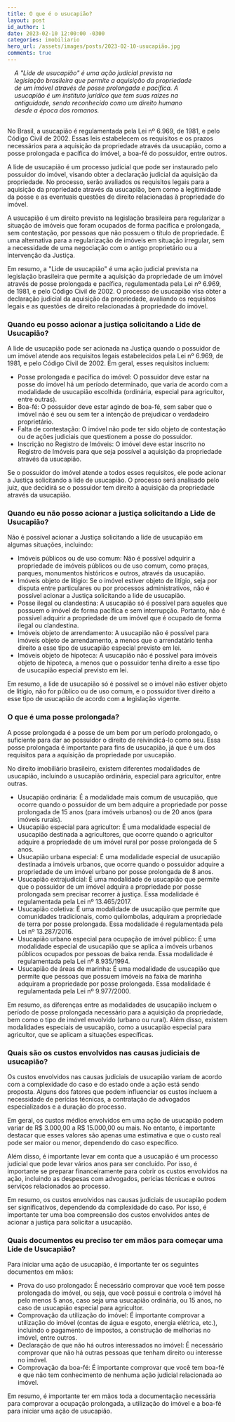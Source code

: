 ```yaml
---
title: O que é o usucapião?
layout: post
id_author: 1
date: 2023-02-10 12:00:00 -0300
categories: imobiliario
hero_url: /assets/images/posts/2023-02-10-usucapião.jpg
comments: true
---
```


<p class="lead" style="padding: 0 4rem 1rem 1.0rem;"><i>A "Lide de usucapião" é uma ação judicial prevista na legislação brasileira que permite a aquisição da propriedade de um imóvel através de posse prolongada e pacífica. A usucapião é um instituto jurídico que tem suas raízes na antiguidade, sendo reconhecido como um direito humano desde a época dos romanos.</i></p>

No Brasil, a usucapião é regulamentada pela Lei nº 6.969, de 1981, e pelo Código Civil de 2002. Essas leis estabelecem os requisitos e os prazos necessários para a aquisição da propriedade através da usucapião, como a posse prolongada e pacífica do imóvel, a boa-fé do possuidor, entre outros.

A lide de usucapião é um processo judicial que pode ser instaurado pelo possuidor do imóvel, visando obter a declaração judicial da aquisição da propriedade. No processo, serão avaliados os requisitos legais para a aquisição da propriedade através da usucapião, bem como a legitimidade da posse e as eventuais questões de direito relacionadas à propriedade do imóvel.

A usucapião é um direito previsto na legislação brasileira para regularizar a situação de imóveis que foram ocupados de forma pacífica e prolongada, sem contestação, por pessoas que não possuem o título de propriedade. É uma alternativa para a regularização de imóveis em situação irregular, sem a necessidade de uma negociação com o antigo proprietário ou a intervenção da Justiça.

Em resumo, a "Lide de usucapião" é uma ação judicial prevista na legislação brasileira que permite a aquisição da propriedade de um imóvel através de posse prolongada e pacífica, regulamentada pela Lei nº 6.969, de 1981, e pelo Código Civil de 2002. O processo de usucapião visa obter a declaração judicial da aquisição da propriedade, avaliando os requisitos legais e as questões de direito relacionadas à propriedade do imóvel.

### Quando eu posso acionar a justiça solicitando a Lide de Usucapião?

A lide de usucapião pode ser acionada na Justiça quando o possuidor de um imóvel atende aos requisitos legais estabelecidos pela Lei nº 6.969, de 1981, e pelo Código Civil de 2002. Em geral, esses requisitos incluem:

* Posse prolongada e pacífica do imóvel: O possuidor deve estar na posse do imóvel há um período determinado, que varia de acordo com a modalidade de usucapião escolhida (ordinária, especial para agricultor, entre outras).
* Boa-fé: O possuidor deve estar agindo de boa-fé, sem saber que o imóvel não é seu ou sem ter a intenção de prejudicar o verdadeiro proprietário.
* Falta de contestação: O imóvel não pode ter sido objeto de contestação ou de ações judiciais que questionem a posse do possuidor.
* Inscrição no Registro de Imóveis: O imóvel deve estar inscrito no Registro de Imóveis para que seja possível a aquisição da propriedade através da usucapião.

Se o possuidor do imóvel atende a todos esses requisitos, ele pode acionar a Justiça solicitando a lide de usucapião. O processo será analisado pelo juiz, que decidirá se o possuidor tem direito à aquisição da propriedade através da usucapião.


### Quando eu não posso acionar a justiça solicitando a Lide de Usucapião?

Não é possível acionar a Justiça solicitando a lide de usucapião em algumas situações, incluindo:

* Imóveis públicos ou de uso comum: Não é possível adquirir a propriedade de imóveis públicos ou de uso comum, como praças, parques, monumentos históricos e outros, através da usucapião.
* Imóveis objeto de litígio: Se o imóvel estiver objeto de litígio, seja por disputa entre particulares ou por processos administrativos, não é possível acionar a Justiça solicitando a lide de usucapião.
* Posse ilegal ou clandestina: A usucapião só é possível para aqueles que possuem o imóvel de forma pacífica e sem interrupção. Portanto, não é possível adquirir a propriedade de um imóvel que é ocupado de forma ilegal ou clandestina.
* Imóveis objeto de arrendamento: A usucapião não é possível para imóveis objeto de arrendamento, a menos que o arrendatário tenha direito a esse tipo de usucapião especial previsto em lei.
* Imóveis objeto de hipoteca: A usucapião não é possível para imóveis objeto de hipoteca, a menos que o possuidor tenha direito a esse tipo de usucapião especial previsto em lei.

Em resumo, a lide de usucapião só é possível se o imóvel não estiver objeto de litígio, não for público ou de uso comum, e o possuidor tiver direito a esse tipo de usucapião de acordo com a legislação vigente.

### O que é uma posse prolongada?

A posse prolongada é a posse de um bem por um período prolongado, o suficiente para dar ao possuidor o direito de reivindicá-lo como seu. Essa posse prolongada é importante para fins de usucapião, já que é um dos requisitos para a aquisição da propriedade por usucapião.

No direito imobiliário brasileiro, existem diferentes modalidades de usucapião, incluindo a usucapião ordinária, especial para agricultor, entre outras.

* Usucapião ordinária: É a modalidade mais comum de usucapião, que ocorre quando o possuidor de um bem adquire a propriedade por posse prolongada de 15 anos (para imóveis urbanos) ou de 20 anos (para imóveis rurais).
* Usucapião especial para agricultor: É uma modalidade especial de usucapião destinada a agricultores, que ocorre quando o agricultor adquire a propriedade de um imóvel rural por posse prolongada de 5 anos.
* Usucapião urbana especial: É uma modalidade especial de usucapião destinada a imóveis urbanos, que ocorre quando o possuidor adquire a propriedade de um imóvel urbano por posse prolongada de 8 anos.
* Usucapião extrajudicial: É uma modalidade de usucapião que permite que o possuidor de um imóvel adquira a propriedade por posse prolongada sem precisar recorrer à justiça. Essa modalidade é regulamentada pela Lei nº 13.465/2017.
* Usucapião coletiva: É uma modalidade de usucapião que permite que comunidades tradicionais, como quilombolas, adquiram a propriedade de terra por posse prolongada. Essa modalidade é regulamentada pela Lei nº 13.287/2016.
* Usucapião urbano especial para ocupação de imóvel público: É uma modalidade especial de usucapião que se aplica a imóveis urbanos públicos ocupados por pessoas de baixa renda. Essa modalidade é regulamentada pela Lei nº 8.935/1994.
* Usucapião de áreas de marinha: É uma modalidade de usucapião que permite que pessoas que possuem imóveis na faixa de marinha adquiram a propriedade por posse prolongada. Essa modalidade é regulamentada pela Lei nº 9.977/2000.

Em resumo, as diferenças entre as modalidades de usucapião incluem o período de posse prolongada necessário para a aquisição da propriedade, bem como o tipo de imóvel envolvido (urbano ou rural). Além disso, existem modalidades especiais de usucapião, como a usucapião especial para agricultor, que se aplicam a situações específicas.

### Quais são os custos envolvidos nas causas judiciais de usucapião?

Os custos envolvidos nas causas judiciais de usucapião variam de acordo com a complexidade do caso e do estado onde a ação está sendo proposta. Alguns dos fatores que podem influenciar os custos incluem a necessidade de perícias técnicas, a contratação de advogados especializados e a duração do processo.

Em geral, os custos médios envolvidos em uma ação de usucapião podem variar de R$ 3.000,00 a R$ 15.000,00 ou mais. No entanto, é importante destacar que esses valores são apenas uma estimativa e que o custo real pode ser maior ou menor, dependendo do caso específico.

Além disso, é importante levar em conta que a usucapião é um processo judicial que pode levar vários anos para ser concluído. Por isso, é importante se preparar financeiramente para cobrir os custos envolvidos na ação, incluindo as despesas com advogados, perícias técnicas e outros serviços relacionados ao processo.

Em resumo, os custos envolvidos nas causas judiciais de usucapião podem ser significativos, dependendo da complexidade do caso. Por isso, é importante ter uma boa compreensão dos custos envolvidos antes de acionar a justiça para solicitar a usucapião.

### Quais documentos eu preciso ter em mãos para começar uma Lide de Usucapião?


Para iniciar uma ação de usucapião, é importante ter os seguintes documentos em mãos:

* Prova do uso prolongado: É necessário comprovar que você tem posse prolongada do imóvel, ou seja, que você possui e controla o imóvel há pelo menos 5 anos, caso seja uma usucapião ordinária, ou 15 anos, no caso de usucapião especial para agricultor.
* Comprovação da utilização do imóvel: É importante comprovar a utilização do imóvel (contas de água e esgoto, energia elétrica, etc.), incluindo o pagamento de impostos, a construção de melhorias no imóvel, entre outros.
* Declaração de que não há outros interessados no imóvel: É necessário comprovar que não há outras pessoas que tenham direito ou interesse no imóvel.
* Comprovação da boa-fé: É importante comprovar que você tem boa-fé e que não tem conhecimento de nenhuma ação judicial relacionada ao imóvel.

Em resumo, é importante ter em mãos toda a documentação necessária para comprovar a ocupação prolongada, a utilização do imóvel e a boa-fé para iniciar uma ação de usucapião.
